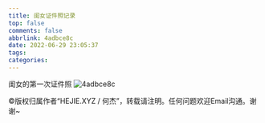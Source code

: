 ```yaml
---
title: 闺女证件照记录
top: false
comments: false
abbrlink: 4adbce8c
date: 2022-06-29 23:05:37
tags:
categories:
---
```


闺女的第一次证件照
![4adbce8c](https://jie-1253976134.cos.ap-shanghai.myqcloud.com/tuchuang/4adbce8c.JPG)

©版权归属作者“HEJIE.XYZ / 何杰”，转载请注明。任何问题欢迎Email沟通。谢谢~
